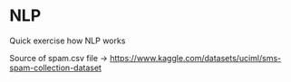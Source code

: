 # NLP
Quick exercise how NLP works

Source of spam.csv file -> https://www.kaggle.com/datasets/uciml/sms-spam-collection-dataset
